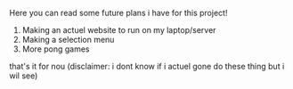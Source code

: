 Here you can read some future plans i have for this project!

1. Making an actuel website to run on my laptop/server
2. Making a selection menu
3. More pong games

that's it for nou
(disclaimer: i dont know if i actuel gone do these thing but i wil see)
